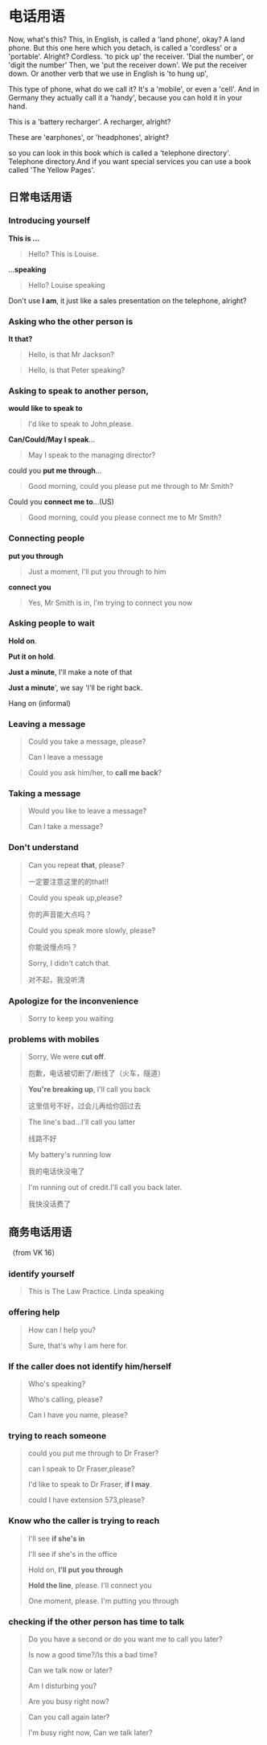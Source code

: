 # 电话用语



Now, what's this? This, in English, is called a 'land phone', okay? A land phone.
But this one here which you detach, is called a 'cordless' or a 'portable'. Alright? Cordless.
'to pick up' the receiver.
'Dial the number', or 'digit the number'
Then, we 'put the receiver down'. We put the receiver down.
Or another verb that we use in English is 'to hung up',



This type of phone, what do we call it? lt's a 'mobile', or even a 'cell'. And in Germany they actually call it a 'handy', because you can hold it in your hand.

This is a 'battery recharger'. A recharger, alright?

These are 'earphones', or 'headphones', alright?

so you can look in this book which is called a 'telephone directory'. Telephone directory.And if you want special services you can use a book called 'The Yellow Pages'.

## 日常电话用语

### Introducing yourself

**This is ...**

> Hello? This is Louise.

...**speaking**

> Hello? Louise speaking



Don't use **I am**, it just like a sales presentation on the telephone, alright?



### Asking who the other person is

**It that?**

> Hello, is that Mr Jackson?

> Hello, is that Peter speaking?

### Asking to speak to another person,

**would like to speak to**

> l'd like to speak to John,please.

**Can/Could/May l speak**...

> May l speak to the managing director?

could you **put me through**...

> Good morning, could you please put me through to Mr Smith?

Could you **connect me to**...(US)

> Good morning, could you please connect me to Mr Smith?



### Connecting people

**put you through**

> Just a moment, l'll put you through to him

**connect you** 

> Yes, Mr Smith is in, l'm trying to connect you now



### Asking people to wait

**Hold on**.

**Put it on hold**.

**Just a minute**, I'll make a note of that

**Just a minute**', we say 'l'll be right back.

Hang on (informal)

### Leaving a message

> Could you take a message, please?
>
> Can l leave a message



> Could you ask him/her, to **call me back**?



### Taking a message

> Would you like to leave a message?
>
> Can l take a message?



### Don't understand

> Can you repeat **that**, please?
>
> 一定要注意这里的的that!!

> Could you speak up,please?
>
> 你的声音能大点吗？
>
> 
>
> Could you speak more slowly, please?
>
> 你能说慢点吗？
>
> 
>
> Sorry, I didn't catch that.
>
> 对不起，我没听清

### Apologize for the inconvenience

> Sorry to keep you waiting

### problems with mobiles

> Sorry, We were **cut off**.
>
> 抱歉，电话被切断了/断线了（火车，隧道）

> **You're breaking up**, l'll call you back
>
> 这里信号不好，过会儿再给你回过去

> The line's bad...I'll call you latter
>
> 线路不好

> 
>
> My battery's running low
>
> 我的电话快没电了

> I'm running out of credit.I'll call you back later.
>
> 我快没话费了







##  商务电话用语

（from VK 16）

### identify yourself

> This is The Law Practice. Linda speaking

### offering help

> How can I help you?
>
> Sure, that's why I am here for.

### If the caller does not identify him/herself

> Who's speaking?
>
> Who's calling, please?
>
> Can I have you name, please?

### trying to reach someone

> could you put me through to Dr Fraser?
>
> 
>
> can I speak to Dr Fraser,please?
>
> 
>
> I'd like to speak to Dr Fraser, **if I may**.
>
> 
>
> could I have extension 573,please?

### Know who the caller is trying to reach

> I'll see **if she's in**
>
> I'll see if she's in the office
>
> 
>
> Hold on, **I'll put you through**
>
> **Hold the line**, please. I'll connect you
>
> One moment, please. I'm putting you through

### checking if the other person has time to talk

> Do you have a second or do you want me to call you later? 
>
> 
>
> Is now a good time?/Is this a bad time?
>
> 
>
> Can we talk now or later?
>
> 
>
> Am I disturbing you?
>
> 
>
> Are you busy right now?

> 
>
> 





> Can you call again later?
>
> 
>
> I'm busy right now, Can we talk later?